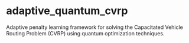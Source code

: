 # adaptive_quantum_cvrp
Adaptive penalty learning framework for solving the Capacitated Vehicle Routing Problem (CVRP) using quantum optimization techniques.
